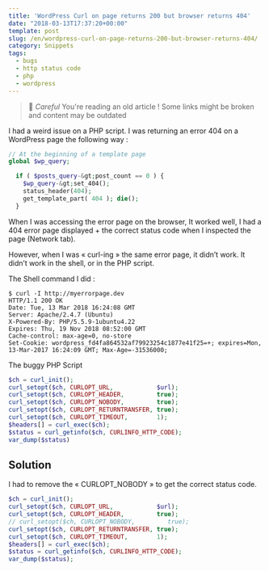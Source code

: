 ```yaml
---
title: 'WordPress Curl on page returns 200 but browser returns 404'
date: "2018-03-13T17:37:20+00:00"
template: post
slug: /en/wordpress-curl-on-page-returns-200-but-browser-returns-404/
category: Snippets
tags:
  - bugs
  - http status code
  - php
  - wordpress
---
```



> 👴 _Careful_ You're reading an old article ! Some links might be broken and content may be outdated

I had a weird issue on a PHP script. I was returning an error 404 on a WordPress page the following way :

```php
// At the beginning of a template page
global $wp_query;

  if ( $posts_query-&gt;post_count == 0 ) {
    $wp_query-&gt;set_404();
    status_header(404);
    get_template_part( 404 ); die();
  }
```

When I was accessing the error page on the browser, It worked well, I had a 404 error page displayed + the correct status code when I inspected the page (Network tab).

However, when I was « curl-ing » the same error page, it didn&rsquo;t work. It didn&rsquo;t work in the shell, or in the PHP script.

The Shell command I did :

```shell
$ curl -I http://myerrorpage.dev 
HTTP/1.1 200 OK
Date: Tue, 13 Mar 2018 16:24:08 GMT
Server: Apache/2.4.7 (Ubuntu)
X-Powered-By: PHP/5.5.9-1ubuntu4.22
Expires: Thu, 19 Nov 2018 08:52:00 GMT
Cache-control: max-age=0, no-store
Set-Cookie: wordpress_fd4fa864532af79923254c1877e41f25=+; expires=Mon, 13-Mar-2017 16:24:09 GMT; Max-Age=-31536000;
```

The buggy PHP Script

```php
$ch = curl_init();
curl_setopt($ch, CURLOPT_URL,            $url);
curl_setopt($ch, CURLOPT_HEADER,         true);
curl_setopt($ch, CURLOPT_NOBODY,         true);
curl_setopt($ch, CURLOPT_RETURNTRANSFER, true);
curl_setopt($ch, CURLOPT_TIMEOUT,        1);
$headers[] = curl_exec($ch);
$status = curl_getinfo($ch, CURLINFO_HTTP_CODE);
var_dump($status)
```

## Solution

I had to remove the « CURLOPT_NOBODY » to get the correct status code.

```php
$ch = curl_init();
curl_setopt($ch, CURLOPT_URL,            $url);
curl_setopt($ch, CURLOPT_HEADER,         true);
// curl_setopt($ch, CURLOPT_NOBODY,         true);
curl_setopt($ch, CURLOPT_RETURNTRANSFER, true);
curl_setopt($ch, CURLOPT_TIMEOUT,        1);
$headers[] = curl_exec($ch);
$status = curl_getinfo($ch, CURLINFO_HTTP_CODE);
var_dump($status);
``` 